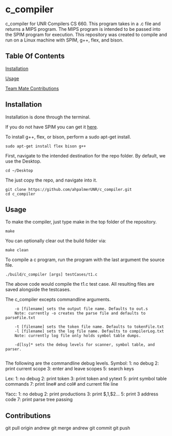 # c_compiler
c_compiler for UNR Compilers CS 660. This program takes in a .c file and returns a MIPS program. The MIPS program is intended to be passed into the SPIM program for execution. This repository was created to compile and run on a Linux machine with SPIM, g++, flex, and bison.

## Table Of Contents

[Installation](#installation)

[Usage](#usage)

[Team Mate Contributions](#contributions)

## Installation
Installation is done through the terminal.

If you do not have SPIM you can get it [here](https://sourceforge.net/projects/spimsimulator/files/).

To install g++, flex, or bison, perform a sudo apt-get install.
```
sudo apt-get install flex bison g++
```
First, navigate to the intended destination for the repo folder. By default, we use the Desktop.
```
cd ~/Desktop
```
The just copy the repo, and navigate into it.
```
git clone https://github.com/ahpalmerUNR/c_compiler.git
cd c_compiler
```
## Usage
To make the compiler, just type make in the top folder of the repository. 
```
make
```
You can optionally clear out the build folder via:
```
make clean
```

To compile a c program, run the program with the last argument the source file.
```
./build/c_compiler [args] testCases/t1.c
```
The above code would compile the t1.c test case. All resulting files are saved alongside the testcases.

The c_compiler excepts commandline arguments.
```
	-o [filename] sets the output file name. Defaults to out.s 
	Note: currently -o creates the parse file and defaults to parseFile.txt
	
	-t [filename] sets the token file name. Defaults to tokenFile.txt
	-l [filename] sets the log file name. Defaults to compilerLog.txt
	Note: currently log file only holds symbol table dumps.
	
	-d[lsy]* sets the debug levels for scanner, symbol table, and parser.
	
```

The following are the commandline debug levels.
Symbol:
	1: no debug
	2: print current scope
	3: enter and leave scopes
	5: search keys

Lex:
	1: no debug
	2: print token
	3: print token and yytext
	5: print symbol table commands
	7: print line# and col# and current file line

Yacc:
	1: no debug
	2: print productions
	3: print $$,$1,$2...
	5: print 3 address code
	7: print parse tree passing

## Contributions

git pull origin andrew
git merge andrew
git commit
git push
